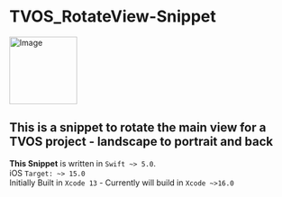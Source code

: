 # TVOS_RotateView-Snippet

<p align="left">
  <img width="120" height="120" alt="Image" src="https://github.com/user-attachments/assets/c987aec7-9b2f-4e69-8d0c-6e8c0da26288" />
</p>

## This is a snippet to rotate the main view for a TVOS project - landscape to portrait and back

**This Snippet** is written in `Swift ~> 5.0`.<br>
iOS `Target: ~> 15.0`<br>
Initially Built in `Xcode 13` - Currently will build in `Xcode ~>16.0`<br> 
